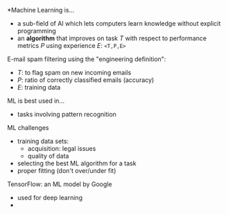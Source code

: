 *Machine Learning is...
- a sub-field of AI which lets computers learn knowledge without explicit programming
- an **algorithm** that improves on task $T$ with respect to performance metrics $P$ using experience $E$: `<T,P,E>`

E-mail spam filtering using the "engineering definition":
- $T$: to flag spam on new incoming emails
- $P$: ratio of correctly classified emails (accuracy)
- $E$: training data

ML is best used in...
- tasks involving pattern recognition

ML challenges
- training data sets:
	- acquisition: legal issues
	- quality of data
- selecting the best ML algorithm for a task
- proper fitting (don't over/under fit)

TensorFlow: an ML model by Google
- used for deep learning
- 